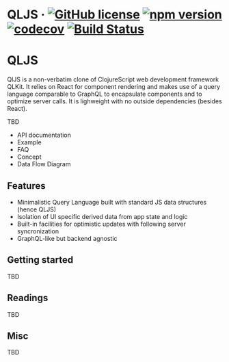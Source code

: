 # QLJS &middot; [![GitHub license](https://img.shields.io/badge/license-MIT-blue.svg)](https://github.com/Nek/qljs/blob/master/LICENSE) [![npm version](https://img.shields.io/npm/v/qljs.svg?style=flat)](https://www.npmjs.com/package/qljs) [![codecov](https://codecov.io/gh/Nek/qljs/branch/master/graph/badge.svg)](https://codecov.io/gh/Nek/qljs) [![Build Status](https://travis-ci.org/Nek/qljs.svg?branch=master)](https://travis-ci.org/Nek/qljs)


# QLJS

QlJS is a non-verbatim clone of ClojureScript web development framework QLKit. It relies on React for component rendering and makes use of a query language comparable to GraphQL to encapsulate components and to optimize server calls. It is lighweight with no outside dependencies (besides React).

TBD
- API documentation
- Example
- FAQ
- Concept
- Data Flow Diagram

## Features

- Minimalistic Query Language built with standard JS data structures (hence QLJS)
- Isolation of UI specific derived data from app state and logic
- Built-in facilities for optimistic updates with following server syncronization
- GraphQL-like but backend agnostic

## Getting started

TBD

## Readings

TBD

## Misc

TBD
